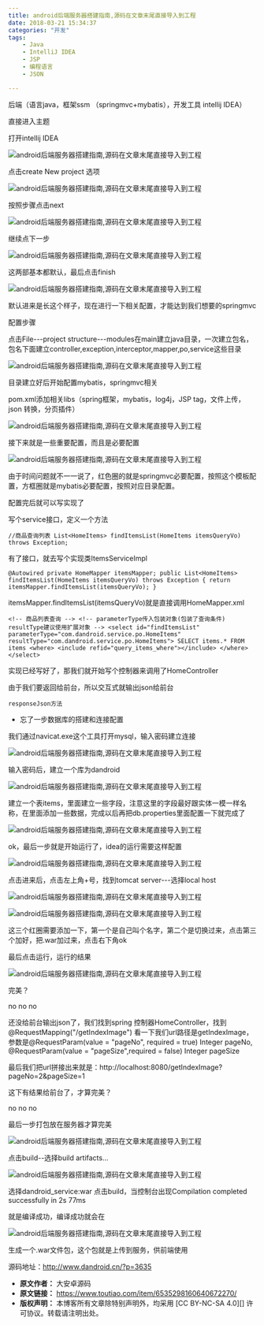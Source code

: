 ```yaml
---
title: android后端服务器搭建指南,源码在文章末尾直接导入到工程
date: 2018-03-21 15:34:37
categories: "开发"
tags:
	- Java
	- IntelliJ IDEA
	- JSP
	- 编程语言
	- JSON

---
```


后端（语言java，框架ssm （springmvc+mybatis），开发工具 intellij IDEA）

直接进入主题

打开intellij IDEA

![android后端服务器搭建指南,源码在文章末尾直接导入到工程][android]

点击create New project 选项

![android后端服务器搭建指南,源码在文章末尾直接导入到工程][android 1]

按照步骤点击next

![android后端服务器搭建指南,源码在文章末尾直接导入到工程][android 2]

继续点下一步

![android后端服务器搭建指南,源码在文章末尾直接导入到工程][android 3]

这两部基本都默认，最后点击finish

![android后端服务器搭建指南,源码在文章末尾直接导入到工程][android 4]

默认进来是长这个样子，现在进行一下相关配置，才能达到我们想要的springmvc

配置步骤

点击File---project structure---modules在main建立java目录，一次建立包名，包名下面建立controller,exception,interceptor,mapper,po,service这些目录

![android后端服务器搭建指南,源码在文章末尾直接导入到工程][android 5]

目录建立好后开始配置mybatis，springmvc相关

pom.xml添加相关libs（spring框架，mybatis，log4j，JSP tag，文件上传，json 转换，分页插件）

![android后端服务器搭建指南,源码在文章末尾直接导入到工程][android 6]

接下来就是一些重要配置，而且是必要配置

![android后端服务器搭建指南,源码在文章末尾直接导入到工程][android 7]

由于时间问题就不一一说了，红色圈的就是springmvc必要配置，按照这个模板配置，方框圈就是mybatis必要配置，按照对应目录配置。

配置完后就可以写实现了

写个service接口，定义一个方法

``````````
//商品查询列表 List<HomeItems> findItemsList(HomeItems itemsQueryVo) throws Exception;
``````````

有了接口，就去写个实现类ItemsServiceImpl

``````````
@Autowired private HomeMapper itemsMapper; public List<HomeItems> findItemsList(HomeItems itemsQueryVo) throws Exception { return itemsMapper.findItemsList(itemsQueryVo); }
``````````

itemsMapper.findItemsList(itemsQueryVo)就是直接调用HomeMapper.xml

``````````
<!-- 商品列表查询 --> <!-- parameterType传入包装对象(包装了查询条件) resultType建议使用扩展对象 --> <select id="findItemsList" parameterType="com.dandroid.service.po.HomeItems" resultType="com.dandroid.service.po.HomeItems"> SELECT items.* FROM items <where> <include refid="query_items_where"></include> </where> </select>
``````````

实现已经写好了，那我们就开始写个控制器来调用了HomeController

由于我们要返回给前台，所以交互式就输出json给前台

``````````
responseJson方法
``````````

 *  忘了一步数据库的搭建和连接配置

我们通过navicat.exe这个工具打开mysql，输入密码建立连接

![android后端服务器搭建指南,源码在文章末尾直接导入到工程][android 8]

输入密码后，建立一个库为dandroid

![android后端服务器搭建指南,源码在文章末尾直接导入到工程][android 9]

建立一个表items，里面建立一些字段，注意这里的字段最好跟实体一模一样名称，在里面添加一些数据，完成以后再把db.properties里面配置一下就完成了

![android后端服务器搭建指南,源码在文章末尾直接导入到工程][android 10]

ok，最后一步就是开始运行了，idea的运行需要这样配置

![android后端服务器搭建指南,源码在文章末尾直接导入到工程][android 11]

点击进来后，点击左上角+号，找到tomcat server---选择local host

![android后端服务器搭建指南,源码在文章末尾直接导入到工程][android 12]

![android后端服务器搭建指南,源码在文章末尾直接导入到工程][android 13]

这三个红圈需要添加一下，第一个是自己叫个名字，第二个是切换过来，点击第三个加好，把.war加过来，点击右下角ok

最后点击运行，运行的结果

![android后端服务器搭建指南,源码在文章末尾直接导入到工程][android 14]

完美？

no no no

还没给前台输出json了，我们找到spring 控制器HomeController，找到@RequestMapping("/getIndexImage") 看一下我们url路径是getIndexImage，参数是@RequestParam(value = "pageNo", required = true) Integer pageNo, @RequestParam(value = "pageSize",required = false) Integer pageSize

最后我们把url拼接出来就是：http://localhost:8080/getIndexImage?pageNo=2&pageSize=1

这下有结果给前台了，才算完美？

no no no

最后一步打包放在服务器才算完美

![android后端服务器搭建指南,源码在文章末尾直接导入到工程][android 15]

点击build--选择build artifacts...

![android后端服务器搭建指南,源码在文章末尾直接导入到工程][android 16]

选择dandroid\_service:war 点击build，当控制台出现Compilation completed successfully in 2s 77ms

就是编译成功，编译成功就会在

![android后端服务器搭建指南,源码在文章末尾直接导入到工程][android 17]

生成一个.war文件包，这个包就是上传到服务，供前端使用

源码地址：http://www.dandroid.cn/?p=3635


[android]: /pro/os/crawler/VEUU-RNRJ-2MAU.jpg
[android 1]: /pro/os/crawler/IYMR-EUYF-ERII.jpg
[android 2]: http://p3.pstatp.com/large/pgc-image/1521616907117821c0c680b
[android 3]: http://p3.pstatp.com/large/pgc-image/1521616909587e7c225de53
[android 4]: http://p3.pstatp.com/large/pgc-image/152161698150871f0aa1794
[android 5]: http://p1.pstatp.com/large/pgc-image/1521616993514c99cac0167
[android 6]: http://p3.pstatp.com/large/pgc-image/1521617002246901bc2ebdc
[android 7]: http://p3.pstatp.com/large/pgc-image/1521616909091173ab6ba4c
[android 8]: http://p3.pstatp.com/large/pgc-image/15216169072023c8b9c5a66
[android 9]: http://p3.pstatp.com/large/pgc-image/152161690886909cbfa95ae
[android 10]: http://p1.pstatp.com/large/pgc-image/1521617044155bd3774b96e
[android 11]: http://p9.pstatp.com/large/pgc-image/152161690789126ad6b5ae4
[android 12]: http://p3.pstatp.com/large/pgc-image/1521616908607d25160d96d
[android 13]: http://p1.pstatp.com/large/pgc-image/1521617057143e091c4de4f
[android 14]: http://p9.pstatp.com/large/pgc-image/1521617078936a593adc464
[android 15]: http://p3.pstatp.com/large/pgc-image/1521616908223322ba18136
[android 16]: http://p1.pstatp.com/large/pgc-image/15216169085191c82c29fa5
[android 17]: http://p3.pstatp.com/large/pgc-image/15216169083910681c3fe28
 *  **原文作者：** 大安卓源码
 *  **原文链接：** https://www.toutiao.com/item/6535298160640672270/
 *  **版权声明：** 本博客所有文章除特别声明外，均采用 [CC BY-NC-SA 4.0][] 许可协议。转载请注明出处。